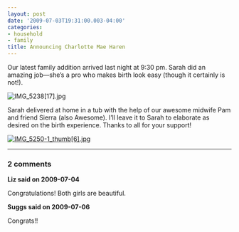 ```yaml
---
layout: post
date: '2009-07-03T19:31:00.003-04:00'
categories:
- household
- family
title: Announcing Charlotte Mae Haren
---
```



Our latest family addition arrived last night at 9:30 pm. Sarah did an amazing job—she’s a pro who makes birth look easy (though it certainly is not!).  

![IMG_5238[17].jpg](/assets/2009/IMG_5238[17].jpg)  

Sarah delivered at home in a tub with the help of our awesome midwife Pam and friend Sierra (also Awesome). I’ll leave it to Sarah to elaborate as desired on the birth experience. Thanks to all for your support!  

[![IMG_5250-1_thumb[6].jpg](/assets/2009/IMG_5250-1_thumb[6].jpg)](http://lh5.ggpht.com/_IKD9WtY5kxU/Sk6UmHbak1I/AAAAAAAAAOY/ANELFuIgOVg/s1600-h/IMG_5252-1[28].jpg)

---

### 2 comments

**Liz said on 2009-07-04**

Congratulations! Both girls are beautiful.

**Suggs said on 2009-07-06**

Congrats!!

